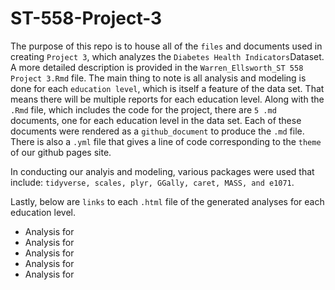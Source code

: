 # ST-558-Project-3

The purpose of this repo is to house all of the `files` and documents used in creating `Project 3`, which analyzes the `Diabetes Health Indicators`Dataset. A more detailed description is provided in the `Warren_Ellsworth_ST 558 Project 3.Rmd` file. 
The main thing to note is all analysis and modeling is done for each `education level`, which is itself a feature of the data set. That means there will be multiple reports for each education level. Along with the `.Rmd` file, which includes the code 
for the project, there are `5 .md` documents, one for each education level in the data set. Each of these documents were rendered as a `github_document` to produce the `.md` file. There is also a `.yml` file that gives a line of code corresponding to the 
`theme` of our github pages site.

In conducting our analyis and modeling, various packages were used that include: `tidyverse, scales, plyr, GGally, caret, MASS, and e1071`.

Lastly, below are `links` to each `.html` file of the generated analyses for each education level.  

* Analysis for []()  
* Analysis for []()
* Analysis for []()
* Analysis for []()
* Analysis for []()  
